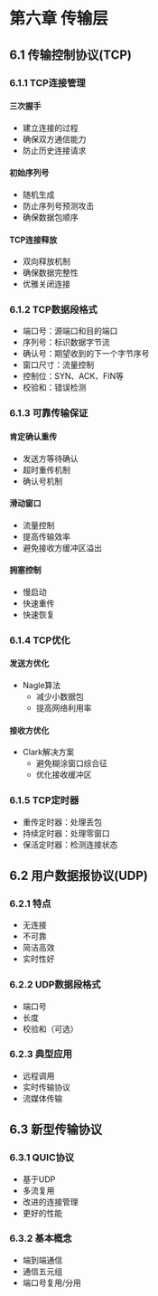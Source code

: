 # 第六章 传输层

## 6.1 传输控制协议(TCP)

### 6.1.1 TCP连接管理

#### 三次握手
- 建立连接的过程
- 确保双方通信能力
- 防止历史连接请求

#### 初始序列号
- 随机生成
- 防止序列号预测攻击
- 确保数据包顺序

#### TCP连接释放
- 双向释放机制
- 确保数据完整性
- 优雅关闭连接

### 6.1.2 TCP数据段格式
- 端口号：源端口和目的端口
- 序列号：标识数据字节流
- 确认号：期望收到的下一个字节序号
- 窗口尺寸：流量控制
- 控制位：SYN、ACK、FIN等
- 校验和：错误检测

### 6.1.3 可靠传输保证

#### 肯定确认重传
- 发送方等待确认
- 超时重传机制
- 确认号机制

#### 滑动窗口
- 流量控制
- 提高传输效率
- 避免接收方缓冲区溢出

#### 拥塞控制
- 慢启动
- 快速重传
- 快速恢复

### 6.1.4 TCP优化

#### 发送方优化
- Nagle算法
  - 减少小数据包
  - 提高网络利用率

#### 接收方优化
- Clark解决方案
  - 避免糊涂窗口综合征
  - 优化接收缓冲区

### 6.1.5 TCP定时器
- 重传定时器：处理丢包
- 持续定时器：处理零窗口
- 保活定时器：检测连接状态

## 6.2 用户数据报协议(UDP)

### 6.2.1 特点
- 无连接
- 不可靠
- 简洁高效
- 实时性好

### 6.2.2 UDP数据段格式
- 端口号
- 长度
- 校验和（可选）

### 6.2.3 典型应用
- 远程调用
- 实时传输协议
- 流媒体传输

## 6.3 新型传输协议

### 6.3.1 QUIC协议
- 基于UDP
- 多流复用
- 改进的连接管理
- 更好的性能

### 6.3.2 基本概念
- 端到端通信
- 通信五元组
- 端口号复用/分用
